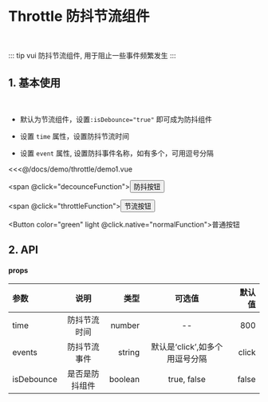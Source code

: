 # Throttle 防抖节流组件

<br>

::: tip
vui 防抖节流组件, 用于阻止一些事件频繁发生
:::

## 1. 基本使用

<br>

-   默认为节流组件，设置`:isDebounce="true"` 即可成为防抖组件

-   设置 `time` 属性，设置防抖节流时间

-   设置 `event` 属性, 设置防抖事件名称，如有多个，可用逗号分隔

<demo>

<div slot="code">

<<<@/docs/demo/throttle/demo1.vue

</div>
<div slot="comp"  class="color-btn-group">

<Throttle :time="1000"  isDebounce><span @click="decounceFunction"><Button color="purple" light>防抖按钮</Button></span></Throttle>

<Throttle :time="2000" events="click"><span @click="throttleFunction"><Button color="orange">节流按钮</Button></span></Throttle>

<Button color="green" light @click.native="normalFunction">普通按钮</Button>

</div>
</demo>

## 2. API

#### props

| 参数       |      说明      |    类型 |             可选值             | 默认值 |
| :--------- | :------------: | ------: | :----------------------------: | -----: |
| time       |  防抖节流时间  |  number |               --               |    800 |
| events     |  防抖节流事件  |  string | 默认是‘click’,如多个用逗号分隔 |  click |
| isDebounce | 是否是防抖组件 | boolean |          true, false           |  false |

<script>
export default {
    methods: {
        throttleFunction() {
            this.$Message.error('你点击了节流按钮')
        },
        normalFunction() {
            this.$Message.error('你点击了普通按钮')
        },
        decounceFunction() {
            this.$Message.error('你点击了防抖按钮')
        }
    }
}
</script>
